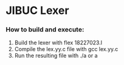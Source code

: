 # JIBUC Lexer

### How to build and execute:

1. Build the lexer with flex 18227023.l
2. Compile the lex.yy.c file with gcc lex.yy.c
3. Run the resulting file with ./a or a
